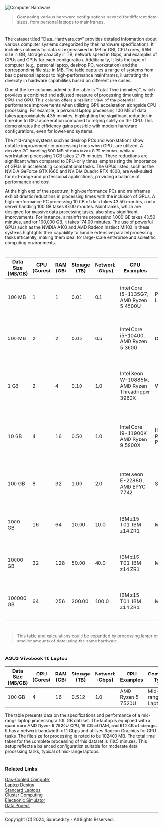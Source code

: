 ![Computer Hardware](https://github.com/sourceduty/Data_Hardware/assets/123030236/3eaec674-c4a9-42ef-a0c7-c126fb4f5efb)

> Comparing various hardware configurations needed for different data sizes, from personal laptops to mainframes.

#

The dataset titled "Data_Hardware.csv" provides detailed information about various computer systems categorized by their hardware specifications. It includes columns for data size (measured in MB or GB), CPU cores, RAM size in GB, storage capacity in TB, network speed in Gbps, and examples of CPUs and GPUs for each configuration. Additionally, it lists the type of computer (e.g., personal laptop, desktop PC, workstation) and the corresponding file size in MB. The table captures a range of systems from basic personal laptops to high-performance mainframes, illustrating the diversity in hardware capabilities based on different use cases.

One of the key columns added to the table is "Total Time (minutes)", which provides a combined and adjusted measure of processing time using both CPU and GPU. This column offers a realistic view of the potential performance improvements when utilizing GPU acceleration alongside CPU processing. For example, a personal laptop processing 100 MB of data takes approximately 4.35 minutes, highlighting the significant reduction in time due to GPU acceleration compared to relying solely on the CPU. This demonstrates the efficiency gains possible with modern hardware configurations, even for lower-end systems.

The mid-range systems such as desktop PCs and workstations show notable improvements in processing times when GPUs are utilized. A desktop PC handling 500 MB of data takes 8.70 minutes, while a workstation processing 1 GB takes 21.75 minutes. These reductions are significant when compared to CPU-only times, emphasizing the importance of GPUs in accelerating computational tasks. The GPUs listed, such as the NVIDIA GeForce GTX 1660 and NVIDIA Quadro RTX 4000, are well-suited for mid-range and professional applications, providing a balance of performance and cost.

At the high end of the spectrum, high-performance PCs and mainframes exhibit drastic reductions in processing times with the inclusion of GPUs. A high-performance PC processing 10 GB of data takes 43.50 minutes, and a server handling 100 GB takes 87.00 minutes. Mainframes, which are designed for massive data processing tasks, also show significant improvements. For instance, a mainframe processing 1,000 GB takes 43.50 minutes, and for 100,000 GB, it takes 174.00 minutes. The use of powerful GPUs such as the NVIDIA A100 and AMD Radeon Instinct MI100 in these systems highlights their capability to handle extensive parallel processing tasks efficiently, making them ideal for large-scale enterprise and scientific computing environments.

#

| Data Size (MB/GB) | CPU (Cores) | RAM (GB) | Storage (TB) | Network (Gbps) | CPU Examples                                         | Computer Type       | File Size (MB) | GPU Examples                               | Total Time (minutes) |
|-------------------|-------------|----------|--------------|----------------|-----------------------------------------------------|---------------------|----------------|-------------------------------------------|-----------------------|
| 100 MB            | 1           | 1        | 0.01         | 0.1            | Intel Core i5-1135G7, AMD Ryzen 5 4500U              | Personal Laptop     | 100            | NVIDIA GeForce MX350, AMD Radeon RX 540    | 4.35                  |
| 500 MB            | 2           | 2        | 0.05         | 0.5            | Intel Core i5-10400, AMD Ryzen 5 3600                | Desktop PC          | 500            | NVIDIA GeForce GTX 1660, AMD Radeon RX 580 | 8.70                  |
| 1 GB              | 2           | 4        | 0.10         | 1.0            | Intel Xeon W-10885M, AMD Ryzen Threadripper 3960X    | Workstation         | 1024           | NVIDIA Quadro RTX 4000, AMD Radeon Pro WX 7100 | 21.75                 |
| 10 GB             | 4           | 16       | 0.50         | 1.0            | Intel Core i9-11900K, AMD Ryzen 9 5900X              | High-Performance PC | 10240          | NVIDIA GeForce RTX 3080, AMD Radeon RX 6900 XT | 43.50                 |
| 100 GB            | 8           | 32       | 1.00         | 2.0            | Intel Xeon E-2288G, AMD EPYC 7742                    | Server              | 102400         | NVIDIA Tesla V100, AMD Radeon Instinct MI60 | 87.00                 |
| 1000 GB           | 16          | 64       | 10.00        | 10.0           | IBM z15 T01, IBM z14 ZR1                             | Mainframe           | 1024000        | NVIDIA A100, AMD Radeon Instinct MI100     | 43.50                 |
| 10000 GB          | 32          | 128      | 50.00        | 40.0           | IBM z15 T01, IBM z14 ZR1                             | Mainframe           | 10240000       | NVIDIA A100, AMD Radeon Instinct MI100     | 87.00                 |
| 100000 GB         | 64          | 256      | 200.00       | 100.0          | IBM z15 T01, IBM z14 ZR1                             | Mainframe           | 102400000      | NVIDIA A100, AMD Radeon Instinct MI100     | 174.00                |

#

> This table and calculations could be expanded by processing larger or smaller amounts of data using the same hardware.

#
### ASUS Vivobook 16 Laptop

| Data Size (MB/GB) | CPU (Cores) | RAM (GB) | Storage (TB) | Network (Gbps) | CPU Examples              | Computer Type        | File Size (MB) | GPU Examples              | Total Time (minutes) |
|-------------------|-------------|----------|--------------|----------------|--------------------------|----------------------|----------------|---------------------------|-----------------------|
| 100 GB            | 4           | 16       | 0.512        | 1.0            | AMD Ryzen 5 7520U        | Mid-range Laptop     | 102400         | Radeon Graphics           | 110.5                 |

The table presents data on the specifications and performance of a mid-range laptop processing a 100 GB dataset. The laptop is equipped with a quad-core AMD Ryzen 5 7520U CPU, 16 GB of RAM, and 512 GB of storage. It has a network bandwidth of 1 Gbps and utilizes Radeon Graphics for GPU tasks. The file size for processing is noted to be 102400 MB. The total time taken for the complete processing of this dataset is 110.5 minutes. This setup reflects a balanced configuration suitable for moderate data processing tasks, typical of mid-range laptops.

#
### Related Links

[Gas-Cooled Computer](https://github.com/sourceduty/Gas-Cooled_Computer)
<br>
[Laptop Design](https://github.com/sourceduty/Laptop_Design)
<br>
[Standard Laptops](https://github.com/sourceduty/Standard_Laptops)
<br>
[Cluster Computing](https://github.com/sourceduty/Cluster_Computing)
<br>
[Electronic Simulator](https://chatgpt.com/g/g-409Bg1hAQ-electronic-simulator)
<br>
[Data Project](https://chatgpt.com/g/g-Rwc3ikNU7-data-project)

***
Copyright (C) 2024, Sourceduty - All Rights Reserved.
